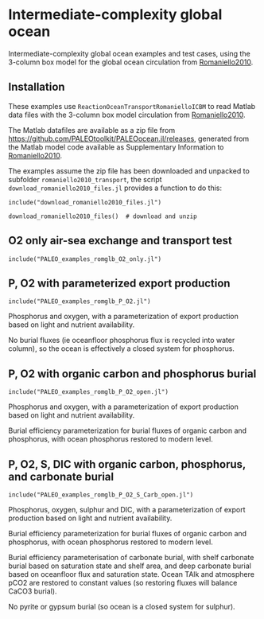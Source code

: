 # Intermediate-complexity global ocean

Intermediate-complexity global ocean examples and test cases,
using the 3-column box model for the global ocean circulation from
[Romaniello2010](@cite).

## Installation

These examples use `ReactionOceanTransportRomanielloICBM` to read Matlab data files with the
3-column box model circulation from [Romaniello2010](@cite).

The Matlab datafiles are available as a zip file from <https://github.com/PALEOtoolkit/PALEOocean.jl/releases>,
generated from the Matlab model code available as Supplementary Information to [Romaniello2010](@cite).

The examples assume the zip file has been downloaded and unpacked to subfolder `romaniello2010_transport`, the script
`download_romaniello2010_files.jl` provides a function to do this:

    include("download_romaniello2010_files.jl")

    download_romaniello2010_files()  # download and unzip


## O2 only air-sea exchange and transport test

    include("PALEO_examples_romglb_O2_only.jl")

## P, O2 with parameterized export production

    include("PALEO_examples_romglb_P_O2.jl")

Phosphorus and oxygen, with a parameterization of
export production based on light and nutrient availability.

No burial fluxes (ie oceanfloor phosphorus flux is recycled into water column),
so the ocean is effectively a closed system for phosphorus.

## P, O2 with organic carbon and phosphorus burial

    include("PALEO_examples_romglb_P_O2_open.jl")

Phosphorus and oxygen, with a parameterization of
export production based on light and nutrient availability.

Burial efficiency parameterization for burial fluxes of organic carbon and phosphorus,
with ocean phosphorus restored to modern level.

## P, O2, S, DIC with organic carbon, phosphorus, and carbonate burial

    include("PALEO_examples_romglb_P_O2_S_Carb_open.jl")

Phosphorus, oxygen, sulphur and DIC, with a parameterization of
export production based on light and nutrient availability.

Burial efficiency parameterization for burial fluxes of organic carbon and phosphorus,
with ocean phosphorus restored to modern level.

Burial efficiency parameterisation of carbonate burial, with shelf carbonate burial
based on saturation state and shelf area, and deep carbonate burial based on oceanfloor
flux and saturation state. Ocean TAlk and atmosphere pCO2 are restored to constant values
(so restoring fluxes will balance CaCO3 burial).

No pyrite or gypsum burial (so ocean is a closed system for sulphur).
